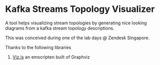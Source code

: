 # Kafka Streams Topology Visualizer

A tool helps visualizing stream topologies by generating nice looking diagrams from a kafka stream topology descriptions.

This was conceived during one of the lab days @ Zendesk Singapore.

Thanks to the following libraries
1. [Viz.js](https://github.com/mdaines/viz.js/) an emscripten built of Graphviz
